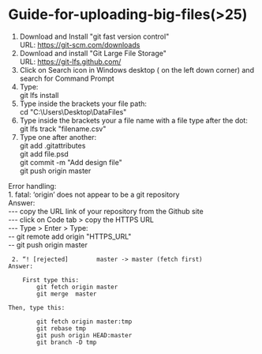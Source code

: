 #   Guide-for-uploading-big-files(>25)

1. Download and Install "git fast version control"  
URL: https://git-scm.com/downloads
2. Download and install "Git Large File Storage"  
URL: https://git-lfs.github.com/
3. Click on Search icon in Windows desktop ( on the left down corner) and search for Command Prompt
4. Type:  
git lfs install
6. Type inside the brackets your file path:  
cd "C:\Users\Desktop\DataFiles"
8. Type inside the brackets your a file name with a file type after the dot:  
git lfs track "filename.csv"
7. Type one after another:  
git add .gitattributes  
git add file.psd  
git commit -m "Add design file"  
git push origin master
    
   
 Error handling:  
	1. fatal: ‘origin’ does not appear to be a git repository  
	Answer:  
		--- copy the URL link of your repository from the Github site  
		--- click on Code tab > copy the HTTPS URL  
		--- Type > Enter > Type:  
			-- git remote add origin "HTTPS_URL"  
			--  git push origin master
            
	 2. “! [rejected]        master -> master (fetch first)  
	Answer:
     
        First type this:
            git fetch origin master
            git merge  master
	
	Then, type this:
	
            git fetch origin master:tmp
            git rebase tmp
            git push origin HEAD:master
            git branch -D tmp



 
